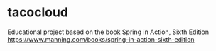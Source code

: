 # tacocloud
Educational project based on the book Spring in Action, Sixth Edition https://www.manning.com/books/spring-in-action-sixth-edition
